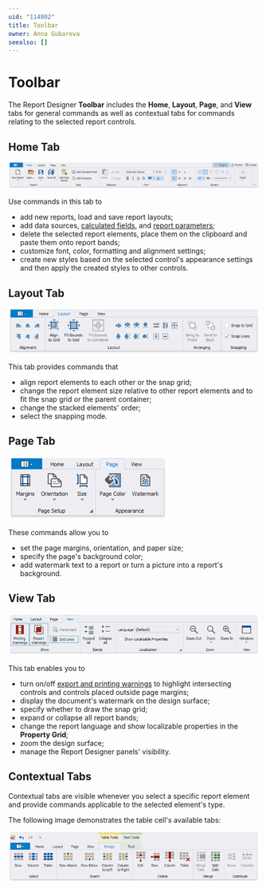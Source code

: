 ```yaml
---
uid: "114802"
title: Toolbar
owner: Anna Gubareva
seealso: []
---
```

# Toolbar

The Report Designer **Toolbar** includes the **Home**, **Layout**, **Page**, and **View** tabs for general commands as well as contextual tabs for commands relating to the selected report controls. 

## Home Tab

![eurd-win-toolbar-home-page](../../../../images/eurd-win-toolbar-home-page.png)

Use commands in this tab to

* add new reports, load and save report layouts;
* add data sources, [calculated fields](..\shape-report-data\use-calculated-fields.md), and [report parameters](..\shape-report-data\use-report-parameters\parameters-overview.md);
* delete the selected report elements, place them on the clipboard and paste them onto report bands;
* customize font, color, formatting and alignment settings;
* create new styles based on the selected control's appearance settings and then apply the created styles to other controls.

## Layout Tab

![](../../../../images/eurd-win-toolbar-layout-page.png)

This tab provides commands that

* align report elements to each other or the snap grid;
* change the report element size relative to other report elements and to fit the snap grid or the parent container;
* change the stacked elements' order;
* select the snapping mode.

## Page Tab

![](../../../../images/eurd-win-toolbar-page-page.png)

These commands allow you to

* set the page margins, orientation, and paper size;
* specify the page's background color;
* add watermark text to a report or turn a picture into a report's background.

## View Tab

![](../../../../images/eurd-win-toolbar-view-page.png)

This tab enables you to

* turn on/off [export and printing warnings](..\use-report-elements\manipulate-report-elements.md) to highlight intersecting controls and controls placed outside page margins;
* display the document's watermark on the design surface;
* specify whether to draw the snap grid;
* expand or collapse all report bands;
* change the report language and show localizable properties in the **Property Grid**;
* zoom the design surface;
* manage the Report Designer panels' visibility.


## Contextual Tabs

Contextual tabs are visible whenever you select a specific report element and provide commands applicable to the selected element's type. 

The following image demonstrates the table cell's available tabs:

![](../../../../images/eurd-win-toolbar-contextual-tabs.png)